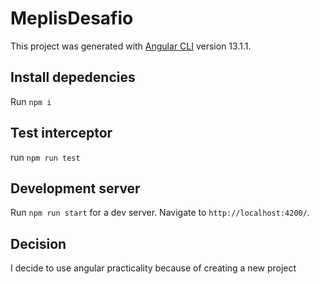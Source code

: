 # MeplisDesafio

This project was generated with [Angular CLI](https://github.com/angular/angular-cli) version 13.1.1.


## Install depedencies

Run `npm i`

## Test interceptor

run `npm run test`
## Development server

Run `npm run start` for a dev server. Navigate to `http://localhost:4200/`. 

## Decision

I decide to use angular practicality because of creating a new project

